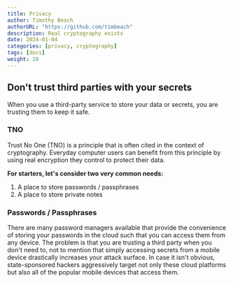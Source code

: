 ```yaml
---
title: Privacy
author: Timothy Beach
authorURL: "https://github.com/timbeach"
description: Real cryptography exists
date: 2024-01-04
categories: [privacy, cryptography]
tags: [docs]
weight: 20
---
```


## Don't trust third parties with your secrets

When you use a third-party service to store your data or secrets, you are trusting them to keep it safe. 

### TNO

Trust No One (TNO) is a principle that is often cited in the context of cryptography. 
Everyday computer users can benefit from this principle by using real encryption they control to protect their data.

__For starters, let's consider two very common needs:__
1. A place to store passwords / passphrases
2. A place to store private notes

### Passwords / Passphrases

There are many password managers available that provide the convenience of storing your passwords in the cloud such that you can access them from any device. 
The problem is that you are trusting a third party when you don't need to, not to mention that simply accessing secrets from a mobile device drastically increases your attack surface. 
In case it isn't obvious, state-sponsored hackers aggressively target not only these cloud platforms but also all of the popular mobile devices that access them. 

#### 

